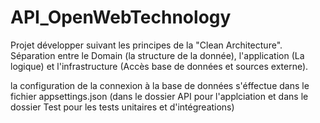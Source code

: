 # API_OpenWebTechnology

Projet développer suivant les principes de la "Clean Architecture". 
Séparation entre le Domain (la structure de la donnée), l'application (La logique) et l'infrastructure (Accès base de données et sources externe).

la configuration de la connexion à la base de données s'éffectue dans le fichier appsettings.json (dans le dossier API pour l'applciation et dans le dossier Test pour les tests unitaires et d'intégreations)



